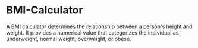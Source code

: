 # BMI-Calculator
A BMI calculator determines the relationship between a person's height and weight. It provides a numerical value that categorizes the individual as underweight, normal weight, overweight, or obese.
